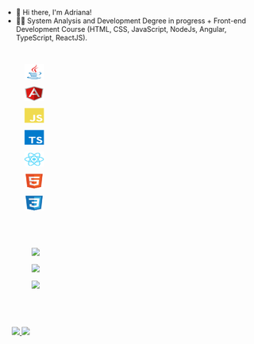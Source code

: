 - 👋 Hi there, I'm Adriana!
- 👩‍💻 System Analysis and Development Degree in progress + Front-end Development Course (HTML, CSS, JavaScript, NodeJs, Angular, TypeScript, ReactJS).

<!---
adrianabrunner/adrianabrunner is a ✨ special ✨ repository because its `README.md` (this file) appears on your GitHub profile.
You can click the Preview link to take a look at your changes.
--->

<div><br>
  <figure><img align="center" alt="Adri-Java" height="30" width="40" src="https://github.com/devicons/devicon/blob/master/icons/java/java-original.svg"></figure>
  <figure><img align="center" alt="Adri-Java" height="30" width="40" src="https://github.com/devicons/devicon/blob/master/icons/angularjs/angularjs-original.svg"></figure>
  <figure><img align="center" alt="Adri-Js" height="30" width="40" src="https://raw.githubusercontent.com/devicons/devicon/master/icons/javascript/javascript-plain.svg"></figure>
  <figure><img align="center" alt="Adri-Ts" height="30" width="40" src="https://raw.githubusercontent.com/devicons/devicon/master/icons/typescript/typescript-plain.svg"></figure>
  <figure><img align="center" alt="Adri-React" height="30" width="40" src="https://raw.githubusercontent.com/devicons/devicon/master/icons/react/react-original.svg"></figure>
  <figure><img align="center" alt="Adri-HTML" height="30" width="40" src="https://raw.githubusercontent.com/devicons/devicon/master/icons/html5/html5-original.svg"></figure>
  <figure><img align="center" alt="Adri-CSS" height="30" width="40" src="https://raw.githubusercontent.com/devicons/devicon/master/icons/css3/css3-original.svg"></figure>
</div>

##
<br>
<div style="padding: 15px">
  <a href="https://www.instagram.com/adrianadbrunner/" target="_blank">
    <figure><img src="https://img.shields.io/badge/-Instagram-%23E4405F?style=for-the-badge&logo=instagram&logoColor=white" target="_blank"></figure>
  </a>
  <a href = "mailto:a.drk63@gmail.com">
    <figure><img src="https://img.shields.io/badge/-Gmail-%23333?style=for-the-badge&logo=gmail&logoColor=white" target="_blank"></figure>
  </a>
  <a href="https://www.linkedin.com/in/adriana-dias-brunner/" target="_blank">
    <figure><img src="https://img.shields.io/badge/-LinkedIn-%230077B5?style=for-the-badge&logo=linkedin&logoColor=white" target="_blank"></figure>
  </a> 
</div>

##

<div style="padding: 15px">
  <a href="https://github.com/adrianabrunner">
  <img height="180em" src="https://github-readme-stats.vercel.app/api?username=adrianabrunner&show_icons=true&theme=dracula&include_all_commits=true&count_private=true"/>
  <img height="180em" src="https://github-readme-stats.vercel.app/api/top-langs/?username=adrianabrunner&exclude_repo=nlw-06-payflow,typeform-clone,weather-app,Podcastr,nlw-copa&layout=compact&langs_count=10&theme=dracula"/>
</div>
